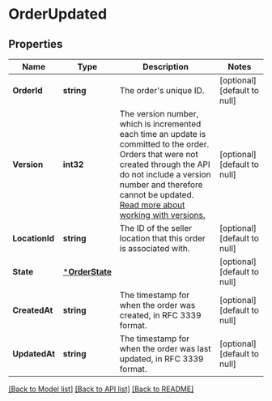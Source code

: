 # OrderUpdated

## Properties
Name | Type | Description | Notes
------------ | ------------- | ------------- | -------------
**OrderId** | **string** | The order&#x27;s unique ID. | [optional] [default to null]
**Version** | **int32** | The version number, which is incremented each time an update is committed to the order. Orders that were not created through the API do not include a version number and therefore cannot be updated.  [Read more about working with versions.](https://developer.squareup.com/docs/orders-api/manage-orders#update-orders) | [optional] [default to null]
**LocationId** | **string** | The ID of the seller location that this order is associated with. | [optional] [default to null]
**State** | [***OrderState**](OrderState.md) |  | [optional] [default to null]
**CreatedAt** | **string** | The timestamp for when the order was created, in RFC 3339 format. | [optional] [default to null]
**UpdatedAt** | **string** | The timestamp for when the order was last updated, in RFC 3339 format. | [optional] [default to null]

[[Back to Model list]](../README.md#documentation-for-models) [[Back to API list]](../README.md#documentation-for-api-endpoints) [[Back to README]](../README.md)

